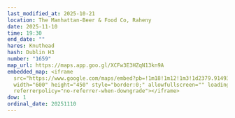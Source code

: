 ```yaml
---
last_modified_at: 2025-10-21
location: The Manhattan-Beer & Food Co, Raheny
date: 2025-11-10
time: 19:30
end_date: ""
hares: Knuthead
hash: Dublin H3
number: "1659"
map_url: https://maps.app.goo.gl/XCFw3E3HZqN13kn9A
embedded_map: <iframe
  src="https://www.google.com/maps/embed?pb=!1m18!1m12!1m3!1d2379.914930288437!2d-6.177441322944165!3d53.38057157216172!2m3!1f0!2f0!3f0!3m2!1i1024!2i768!4f13.1!3m3!1m2!1s0x48670f8d1b7e8789%3A0xfa44d7c1c9e250c2!2sThe%20Manhattan-Beer%20%26%20Food%20Co!5e0!3m2!1sen!2sie!4v1761083420600!5m2!1sen!2sie"
  width="600" height="450" style="border:0;" allowfullscreen="" loading="lazy"
  referrerpolicy="no-referrer-when-downgrade"></iframe>
dow: 1
ordinal_date: 20251110
---
```

